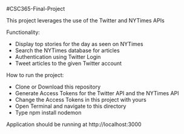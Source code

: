 #CSC365-Final-Project

This project leverages the use of the Twitter and NYTimes APIs 

Functionality:

* Display top stories for the day as seen on NYTimes
* Search the NYTimes database for articles
* Authentication using Twitter Login
* Tweet articles to the given Twitter account

How to run the project:


* Clone or Download this repository
* Generate Access Tokens for the Twitter API and the NYTimes API
* Change the Access Tokens in this project with yours
* Open Terminal and navigate to this directory
* Type npm install
     nodemon
     
 Application should be running at http://localhost:3000



